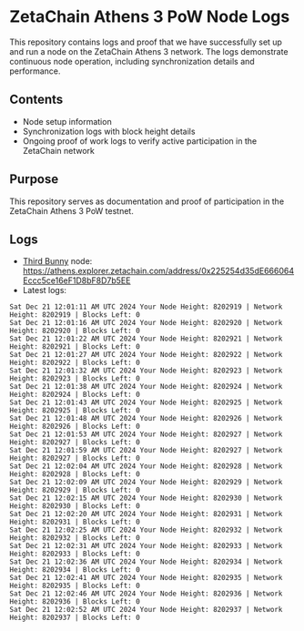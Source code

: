 # ZetaChain Athens 3 PoW Node Logs
This repository contains logs and proof that we have successfully set up and run a node on the ZetaChain Athens 3 network. The logs demonstrate continuous node operation, including synchronization details and performance.

## Contents
- Node setup information
- Synchronization logs with block height details
- Ongoing proof of work logs to verify active participation in the ZetaChain network

## Purpose
This repository serves as documentation and proof of participation in the ZetaChain Athens 3 PoW testnet.

## Logs

- [Third Bunny](https://thirdbunny.xyz/) node: https://athens.explorer.zetachain.com/address/0x225254d35dE666064Eccc5ce16eF1D8bF8D7b5EE
- Latest logs:
```
Sat Dec 21 12:01:11 AM UTC 2024 Your Node Height: 8202919 | Network Height: 8202919 | Blocks Left: 0
Sat Dec 21 12:01:16 AM UTC 2024 Your Node Height: 8202920 | Network Height: 8202920 | Blocks Left: 0
Sat Dec 21 12:01:22 AM UTC 2024 Your Node Height: 8202921 | Network Height: 8202921 | Blocks Left: 0
Sat Dec 21 12:01:27 AM UTC 2024 Your Node Height: 8202922 | Network Height: 8202922 | Blocks Left: 0
Sat Dec 21 12:01:32 AM UTC 2024 Your Node Height: 8202923 | Network Height: 8202923 | Blocks Left: 0
Sat Dec 21 12:01:38 AM UTC 2024 Your Node Height: 8202924 | Network Height: 8202924 | Blocks Left: 0
Sat Dec 21 12:01:43 AM UTC 2024 Your Node Height: 8202925 | Network Height: 8202925 | Blocks Left: 0
Sat Dec 21 12:01:48 AM UTC 2024 Your Node Height: 8202926 | Network Height: 8202926 | Blocks Left: 0
Sat Dec 21 12:01:53 AM UTC 2024 Your Node Height: 8202927 | Network Height: 8202927 | Blocks Left: 0
Sat Dec 21 12:01:59 AM UTC 2024 Your Node Height: 8202927 | Network Height: 8202927 | Blocks Left: 0
Sat Dec 21 12:02:04 AM UTC 2024 Your Node Height: 8202928 | Network Height: 8202928 | Blocks Left: 0
Sat Dec 21 12:02:09 AM UTC 2024 Your Node Height: 8202929 | Network Height: 8202929 | Blocks Left: 0
Sat Dec 21 12:02:15 AM UTC 2024 Your Node Height: 8202930 | Network Height: 8202930 | Blocks Left: 0
Sat Dec 21 12:02:20 AM UTC 2024 Your Node Height: 8202931 | Network Height: 8202931 | Blocks Left: 0
Sat Dec 21 12:02:25 AM UTC 2024 Your Node Height: 8202932 | Network Height: 8202932 | Blocks Left: 0
Sat Dec 21 12:02:31 AM UTC 2024 Your Node Height: 8202933 | Network Height: 8202933 | Blocks Left: 0
Sat Dec 21 12:02:36 AM UTC 2024 Your Node Height: 8202934 | Network Height: 8202934 | Blocks Left: 0
Sat Dec 21 12:02:41 AM UTC 2024 Your Node Height: 8202935 | Network Height: 8202935 | Blocks Left: 0
Sat Dec 21 12:02:46 AM UTC 2024 Your Node Height: 8202936 | Network Height: 8202936 | Blocks Left: 0
Sat Dec 21 12:02:52 AM UTC 2024 Your Node Height: 8202937 | Network Height: 8202937 | Blocks Left: 0
```
